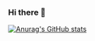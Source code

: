 ### Hi there 👋
<a href="https://img.shields.io/badge/JAVA-007396?style=for-the-badge&logo=java&logoColor=white">
<a href="https://img.shields.io/badge/Spring-6DB33F?style=for-the-badge&logo=Spring&logoColor=white">
 
<a href="https://img.shields.io/badge/oracle-F80000?style=for-the-badge&logo=oracle&logoColor=white">
<a href="https://img.shields.io/badge/mysql-4479A1?style=for-the-badge&logo=mysql&logoColor=white">
 
<a href="https://img.shields.io/badge/javascript-F7DF1E?style=for-the-badge&logo=javascript&logoColor=black">
<a href="https://img.shields.io/badge/html-E34F26?style=for-the-badge&logo=html5&logoColor=white">
<a href="https://img.shields.io/badge/css-1572B6?style=for-the-badge&logo=css3&logoColor=white">
 
<a href="https://img.shields.io/badge/aws-232F3E?style=for-the-badge&logo=aws&logoColor=white">
<a href="https://img.shields.io/badge/apache tomcat-F8DC75?style=for-the-badge&logo=apachetomcat&logoColor=white">

<!--
**park198909/park198909** is a ✨ _special_ ✨ repository because its `README.md` (this file) appears on your GitHub profile.

Here are some ideas to get you started:

- 🔭 I’m currently working on ...
- 🌱 I’m currently learning ...
- 👯 I’m looking to collaborate on ...
- 🤔 I’m looking for help with ...
- 💬 Ask me about ...
- 📫 How to reach me: ...
- 😄 Pronouns: ...
- ⚡ Fun fact: ...
-->
![Anurag's GitHub stats](https://github-readme-stats.vercel.app/api?username=park198909&amp;show_icons=true&amp;theme=default)
